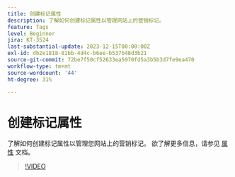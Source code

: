 ```yaml
---
title: 创建标记属性
description: 了解如何创建标记属性以管理网站上的营销标记。
feature: Tags
level: Beginner
jira: KT-3524
last-substantial-update: 2023-12-15T00:00:00Z
exl-id: db2e1818-81bb-4d4c-b6ee-b537b48d3b21
source-git-commit: 72be7f50cf52633ea5970fd5a3b5b3d7fe9ea470
workflow-type: tm+mt
source-wordcount: '44'
ht-degree: 31%

---
```


# 创建标记属性

了解如何创建标记属性以管理您网站上的营销标记。 欲了解更多信息，请参见 [属性](https://experienceleague.adobe.com/docs/experience-platform/tags/admin/companies-and-properties.html) 文档。

>[!VIDEO](https://video.tv.adobe.com/v/28727/?learn=on)
